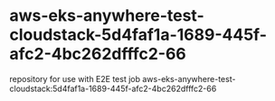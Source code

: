 # aws-eks-anywhere-test-cloudstack-5d4faf1a-1689-445f-afc2-4bc262dfffc2-66
repository for use with E2E test job aws-eks-anywhere-test-cloudstack:5d4faf1a-1689-445f-afc2-4bc262dfffc2-66
